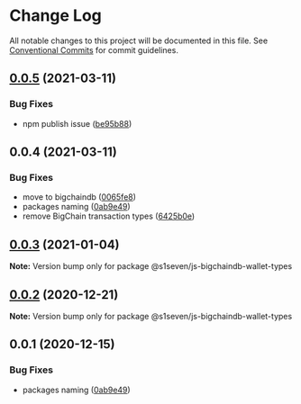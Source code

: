 # Change Log

All notable changes to this project will be documented in this file.
See [Conventional Commits](https://conventionalcommits.org) for commit guidelines.

## [0.0.5](https://github.com/bigchaindb/js-bigchaindb-wallet/compare/@bigchaindb/js-bigchaindb-wallet-types@0.0.4...@bigchaindb/js-bigchaindb-wallet-types@0.0.5) (2021-03-11)


### Bug Fixes

* npm publish issue ([be95b88](https://github.com/bigchaindb/js-bigchaindb-wallet/commit/be95b88f849431f75778522801e3cc8858cb7a0f))





## 0.0.4 (2021-03-11)


### Bug Fixes

* move to bigchaindb ([0065fe8](https://github.com/bigchaindb/js-bigchaindb-wallet/commit/0065fe8027eeb88f4723222ed8d40a6841cd855e))
* packages naming ([0ab9e49](https://github.com/bigchaindb/js-bigchaindb-wallet/commit/0ab9e49b31efb4cf67d81620a30095acdb21640e))
* remove BigChain transaction types ([6425b0e](https://github.com/bigchaindb/js-bigchaindb-wallet/commit/6425b0e9cd8d8163aeb051a7c1467a2c1dc66978))





## [0.0.3](https://github.com/s1seven/js-bigchaindb-wallet/compare/@s1seven/js-bigchaindb-wallet-types@0.0.2...@s1seven/js-bigchaindb-wallet-types@0.0.3) (2021-01-04)

**Note:** Version bump only for package @s1seven/js-bigchaindb-wallet-types





## [0.0.2](https://github.com/s1seven/js-bigchaindb-wallet/compare/@s1seven/js-bigchaindb-wallet-types@0.0.1...@s1seven/js-bigchaindb-wallet-types@0.0.2) (2020-12-21)

**Note:** Version bump only for package @s1seven/js-bigchaindb-wallet-types





## 0.0.1 (2020-12-15)


### Bug Fixes

* packages naming ([0ab9e49](https://github.com/s1seven/js-bigchaindb-wallet/commit/0ab9e49b31efb4cf67d81620a30095acdb21640e))
